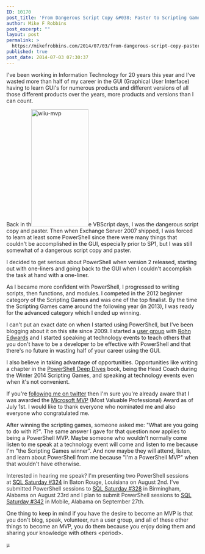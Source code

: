 ```yaml
---
ID: 10170
post_title: 'From Dangerous Script Copy &#038; Paster to Scripting Games Winner and now PowerShell MVP!'
author: Mike F Robbins
post_excerpt: ""
layout: post
permalink: >
  https://mikefrobbins.com/2014/07/03/from-dangerous-script-copy-paster-to-scripting-games-winner-and-now-powershell-mvp/
published: true
post_date: 2014-07-03 07:30:37
---
```

I've been working in Information Technology for 20 years this year and I've wasted more than half of my career in the GUI (Graphical User Interface) having to learn GUI's for numerous products and different versions of all those different products over the years, more products and versions than I can count.

Back in th<a href="http://mvp.microsoft.com/en-us/mvp/Mike%20F.%20Robbins-5000891" target="_blank"><img class="alignleft size-full wp-image-10171" src="http://mikefrobbins.com/wp-content/uploads/2014/07/wiiu-mvp.jpg" alt="wiiu-mvp" width="150" height="307" /></a>e VBScript days, I was the dangerous script copy and paster. Then when Exchange Server 2007 shipped, I was forced to learn at least some PowerShell since there were many things that couldn't be accomplished in the GUI, especially prior to SP1, but I was still somewhat of a dangerous script copy and paster.

I decided to get serious about PowerShell when version 2 released, starting out with one-liners and going back to the GUI when I couldn't accomplish the task at hand with a one-liner.

As I became more confident with PowerShell, I progressed to writing scripts, then functions, and modules. I competed in the 2012 beginner category of the Scripting Games and was one of the top finalist. By the time the Scripting Games came around the following year (in 2013), I was ready for the advanced category which I ended up winning.

I can't put an exact date on when I started using PowerShell, but I've been blogging about it on this site since 2009. I started a <a href="http://mspsug.com/" target="_blank">user group</a> with <a href="http://rohnspowershellblog.wordpress.com/" target="_blank">Rohn Edwards</a> and I started speaking at technology events to teach others that you don't have to be a developer to be effective with PowerShell and that there's no future in wasting half of your career using the GUI.

I also believe in taking advantage of opportunities. Opportunities like writing a chapter in the <a href="http://manning.com/hicks/" target="_blank">PowerShell Deep Dives</a> book, being the Head Coach during the Winter 2014 Scripting Games, and speaking at technology events even when it's not convenient.

If you're <a href="http://twitter.com/mikefrobbins" target="_blank">following me on twitter</a> then I'm sure you're already aware that I was awarded the <a href="http://mvp.microsoft.com/en-us/mvp/Mike%20F.%20Robbins-5000891" target="_blank">Microsoft MVP</a> (Most Valuable Professional) Award as of July 1st. I would like to thank everyone who nominated me and also everyone who congratulated me.

After winning the scripting games, someone asked me: "What are you going to do with it?". The same answer I gave for that question now applies to being a PowerShell MVP. Maybe someone who wouldn't normally come listen to me speak at a technology event will come and listen to me because I'm "the Scripting Games winner". And now maybe they will attend, listen, and learn about PowerShell from me because "I'm a PowerShell MVP" when that wouldn't have otherwise.

<span style="color: #333333;">Interested in hearing me speak? I'm presenting two PowerShell sessions at </span><a href="http://www.sqlsaturday.com/324/eventhome.aspx" target="_blank">SQL Saturday #324</a><span style="color: #333333;"> in Baton Rouge, Louisiana on August 2nd. I've submitted PowerShell sessions to <a href="http://www.sqlsaturday.com/328/eventhome.aspx" target="_blank">SQL Saturday #328</a> in Birmingham, Alabama on August 23rd and I plan to submit PowerShell sessions to <a href="http://www.sqlsaturday.com/342/eventhome.aspx" target="_blank">SQL Saturday #342</a> in Mobile, Alabama on September 27th.</span>

One thing to keep in mind if you have the desire to become an MVP is that you don't blog, speak, volunteer, run a user group, and all of these other things to become an MVP, you do them because you enjoy doing them and sharing your knowledge with others &lt;period&gt;.

µ